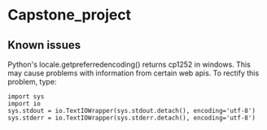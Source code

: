 # Capstone_project



## Known issues

Python's locale.getpreferredencoding() returns cp1252 in windows. This may cause problems with information from certain web apis. To rectify this problem, type:

```
import sys
import io
sys.stdout = io.TextIOWrapper(sys.stdout.detach(), encoding='utf-8')
sys.stderr = io.TextIOWrapper(sys.stderr.detach(), encoding='utf-8')
```
